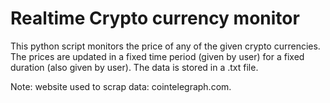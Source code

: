 # Realtime Crypto currency monitor

This python script monitors the price of any of the given crypto currencies.
The prices are updated in a fixed time period (given by user) for a fixed duration (also given by user). The data is stored in a .txt file.


Note:
	website used to scrap data: cointelegraph.com.